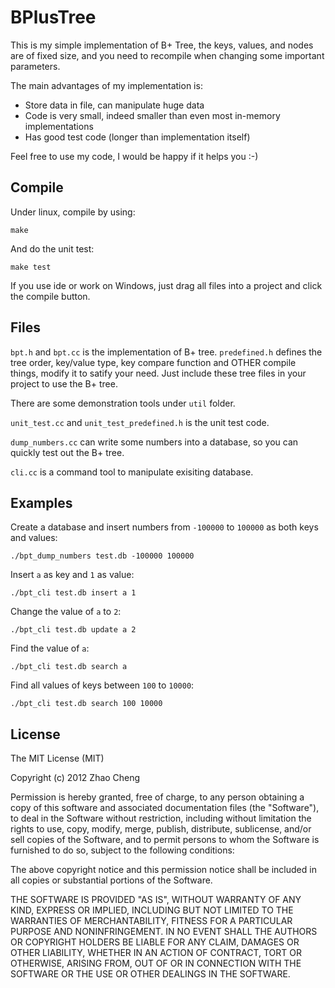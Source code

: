 BPlusTree
==========

This is my simple implementation of B+ Tree, the keys, values, and nodes are of
fixed size, and you need to recompile when changing some important parameters.

The main advantages of my implementation is:

 * Store data in file, can manipulate huge data
 * Code is very small, indeed smaller than even most in-memory implementations
 * Has good test code (longer than implementation itself)

Feel free to use my code, I would be happy if it helps you :-)

Compile
-------

Under linux, compile by using:

    make

And do the unit test:

    make test

If you use ide or work on Windows, just drag all files into a project and
click the compile button.

Files
-----

`bpt.h` and `bpt.cc` is the implementation of B+ tree. `predefined.h` 
defines the tree order, key/value type, key compare function and OTHER
compile things, modify it to satify your need. Just include these tree files 
in your project to use the B+ tree.

There are some demonstration tools under `util` folder. 

`unit_test.cc` and `unit_test_predefined.h` is the unit test code.

`dump_numbers.cc` can write some numbers into a database, so you can quickly
test out the B+ tree.

`cli.cc` is a command tool to manipulate exisiting database.

Examples
--------

Create a database and insert numbers from `-100000` to `100000` as both keys
and values:

    ./bpt_dump_numbers test.db -100000 100000

Insert `a` as key and `1` as value:

    ./bpt_cli test.db insert a 1

Change the value of `a` to `2`:

    ./bpt_cli test.db update a 2

Find the value of `a`:

    ./bpt_cli test.db search a

Find all values of keys between `100` to `10000`:

    ./bpt_cli test.db search 100 10000

License
-------

The MIT License (MIT)

Copyright (c) 2012 Zhao Cheng

Permission is hereby granted, free of charge, to any person obtaining a copy of this software and associated documentation files (the "Software"), to deal in the Software without restriction, including without limitation the rights to use, copy, modify, merge, publish, distribute, sublicense, and/or sell copies of the Software, and to permit persons to whom the Software is furnished to do so, subject to the following conditions:

The above copyright notice and this permission notice shall be included in all copies or substantial portions of the Software.

THE SOFTWARE IS PROVIDED "AS IS", WITHOUT WARRANTY OF ANY KIND, EXPRESS OR IMPLIED, INCLUDING BUT NOT LIMITED TO THE WARRANTIES OF MERCHANTABILITY, FITNESS FOR A PARTICULAR PURPOSE AND NONINFRINGEMENT. IN NO EVENT SHALL THE AUTHORS OR COPYRIGHT HOLDERS BE LIABLE FOR ANY CLAIM, DAMAGES OR OTHER LIABILITY, WHETHER IN AN ACTION OF CONTRACT, TORT OR OTHERWISE, ARISING FROM, OUT OF OR IN CONNECTION WITH THE SOFTWARE OR THE USE OR OTHER DEALINGS IN THE SOFTWARE.
